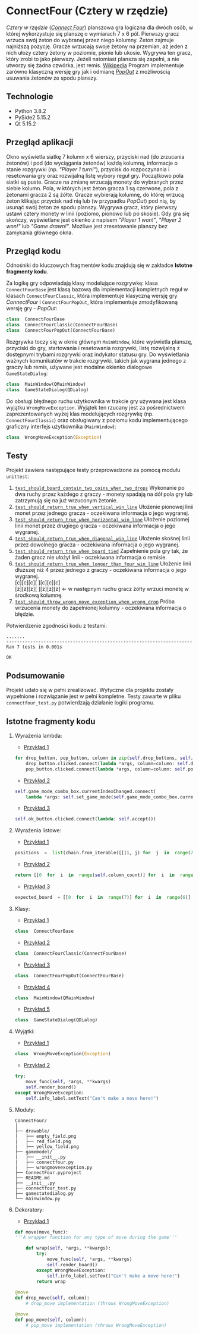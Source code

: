 
  
# ConnectFour (Cztery w rzędzie)
*Cztery w rzędzie* ([*Connect Four*](https://en.wikipedia.org/wiki/Connect_Four)) planszowa gra logiczna dla dwóch osób, w której wykorzystuje się planszę o wymiarach 7 x 6 pól. Pierwszy gracz wrzuca swój żeton do wybranej przez niego kolumny. Żeton zajmuje najniższą pozycję. Gracze wrzucają swoje żetony na przemian, aż jeden z nich ułoży cztery żetony w poziomie, pionie lub ukosie. Wygrywa ten gracz, który zrobi to jako pierwszy. Jeżeli natomiast plansza się zapełni, a nie utworzy się żadna czwórka, jest remis. [Wikipedia](https://pl.wikipedia.org/wiki/Czw%C3%B3rki)
Program implementuje zarówno klasyczną wersję gry jak i odmianę [*PopOut*](https://en.wikipedia.org/wiki/Connect_Four#PopOut) z możliwością usuwania żetonów ze spodu planszy.

## Technologie
- Python 3.8.2
- PySide2 5.15.2
- Qt 5.15.2

## Przegląd aplikacji
Okno wyświetla siatkę 7 kolumn x 6 wierszy, przyciski nad (do zrzucania żetonów) i pod (do wyciągania żetonów) każdą kolumną, informacje o stanie rozgrywki (np. *"Player 1 turn!"*), przycisk do rozpoczynania i resetowania gry oraz rozwijalną listę wybory reguł gry. Początkowo pola siatki są puste. Gracze na zmianę wrzucają monety do wybranych przez siebie kolumn. Pola, w których jest żeton gracza 1 są czerwone, pola z żetonami gracza 2 są żółte. Gracze wybierają kolumnę, do której wrzucą żeton klikając przycisk nad nią lub (w przypadku *PopOut*) pod nią, by usunąć swój żeton ze spodu planszy. Wygrywa gracz, który pierwszy ustawi cztery monety w linii (poziomo, pionowo lub po skosie). Gdy gra się skończy, wyświetlane jest okienko z napisem *"Player 1 won!"*, *"Player 2 won!"* lub *"Game drawn!"*. Możliwe jest zresetowanie planszy bez zamykania głównego okna.

## Przegląd kodu
Odnośniki do kluczowych fragmentów kodu znajdują się w zakładce **Istotne fragmenty kodu**.

Za logikę gry odpowiadają klasy modelujące rozgrywkę: klasa `ConnectFourBase` jest klasą bazową dla implementacji kompletnych reguł w klasach `ConnectFourClassic`, która implementuje klasyczną wersję gry *ConnectFour* i `ConnectFourPopOut`, która implementuje zmodyfikowaną wersję gry - *PopOut*:
```python
class  ConnectFourBase
class  ConnectFourClassic(ConnectFourBase)
class  ConnectFourPopOut(ConnectFourBase)
```
Rozgrywka toczy się w oknie głównym `MainWindow`, które wyświetla planszę, przyciski do gry, startowania i resetowania rozgrywki, listę rozwijalną z dostępnymi trybami rozgrywki oraz indykator statusu gry. Do wyświetlania ważnych komunikatów w trakcie rozgrywki, takich jak wygrana jednego z graczy lub remis, używane jest modalne okienko dialogowe `GameStateDialog`:
```python
class  MainWindow(QMainWindow)
class  GameStateDialog(QDialog)
```
Do obsługi błędnego ruchu użytkownika w trakcie gry używana jest klasa wyjątku `WrongMoveException`. Wyjątek ten rzucany jest za pośrednictwem zaprezentowanych wyżej klas modelujących rozgrywkę (np. `ConnectFourClassic`) oraz obsługiwany z poziomu kodu implementującego graficzny interfejs użytkownika (`MainWindow`):
```python
class  WrongMoveException(Exception)
```

## Testy
Projekt zawiera następujące testy przeprowadzone za pomocą modułu `unittest`: 
1. [`test_should_board_contain_two_coins_when_two_drops`](https://github.com/sweakpl/connect-four/blob/de737968b24ac09b4d6daff6a0fa6d9a5919ddfa/connectfour_test.py#L13-L25) Wykonanie po dwa ruchy przez każdego z graczy - monety spadają na dół pola 
    gry lub zatrzymują się na już wrzuconym żetonie.
2. [`test_should_return_true_when_vertical_win_line`](https://github.com/sweakpl/connect-four/blob/de737968b24ac09b4d6daff6a0fa6d9a5919ddfa/connectfour_test.py#L27-L41) Ułożenie pionowej linii monet przez jednego gracza - oczekiwana informacja o 
    jego wygranej.
3. [`test_should_return_true_when_horizontal_win_line`](https://github.com/sweakpl/connect-four/blob/de737968b24ac09b4d6daff6a0fa6d9a5919ddfa/connectfour_test.py#L43-L57) Ułożenie poziomej linii monet przez drugiego gracza - oczekiwana informacja o 
    jego wygranej.
4. [`test_should_return_true_when_diagonal_win_line`](https://github.com/sweakpl/connect-four/blob/de737968b24ac09b4d6daff6a0fa6d9a5919ddfa/connectfour_test.py#L59-L73) Ułożenie skośnej linii przez dowolnego gracza - oczekiwana informacja o
    jego wygranej.
5. [`test_should_return_true_when_board_tied`](https://github.com/sweakpl/connect-four/blob/de737968b24ac09b4d6daff6a0fa6d9a5919ddfa/connectfour_test.py#L75-L88) Zapełnienie pola gry tak, że żaden gracz nie ułożył linii - oczekiwana informacja 
    o remisie.
6. [`test_should_return_true_when_longer_than_four_win_line`](https://github.com/sweakpl/connect-four/blob/de737968b24ac09b4d6daff6a0fa6d9a5919ddfa/connectfour_test.py#L90-L104) Ułożenie linii dłuższej niż 4 przez jednego z graczy - oczekiwana informacja o jego wygranej.  
    [c][c][c][ ][c][c][c]  
    [ż][ż][ż][ ][ż][ż][ż] <- w następnym ruchu gracz żółty wrzuci monetę w
    środkową kolumnę.
7. [`test_should_throw_wrong_move_exception_when_wrong_drop`](https://github.com/sweakpl/connect-four/blob/de737968b24ac09b4d6daff6a0fa6d9a5919ddfa/connectfour_test.py#L106-L118) Próba wrzucenia monety do zapełnionej kolumny - oczekiwana informacja o błędzie.

Potwierdzenie zgodności kodu z testami:
```
.......
----------------------------------------------------------------------
Ran 7 tests in 0.001s

OK
```

## Podsumowanie
Projekt udało się w pełni zrealizować. Wytyczne dla projektu zostały wypełnione i rozwiązanie jest w pełni kompletne. Testy zawarte w pliku `connectfour_test.py` potwierdzają działanie logiki programu.
  
## Istotne fragmenty kodu
1. Wyrażenia lambda: 
	- [Przykład 1](https://github.com/sweakpl/connect-four/blob/c48716e2000b34ad9ae50820b29df5f9f5f49089/mainwindow.py#L143-L146)
	```python
	for drop_button, pop_button, column in zip(self.drop_buttons, self.pop_buttons, range(7)):
		drop_button.clicked.connect(lambda *args, column=column: self.drop_move(column))
		pop_button.clicked.connect(lambda *args, column=column: self.pop_move(column))
	```
	- [Przykład 2](https://github.com/sweakpl/connect-four/blob/1a4def3bf4797e94898122369af0888934c04cf7/mainwindow.py#L78-L79)
	```python
	self.game_mode_combo_box.currentIndexChanged.connect(
		lambda *args: self.set_game_mode(self.game_mode_combo_box.currentText()))
	```
	- [Przykład 3](https://github.com/sweakpl/connect-four/blob/1a4def3bf4797e94898122369af0888934c04cf7/gamestatedialog.py#L41)
	
	```python
	self.ok_button.clicked.connect(lambda: self.accept())
	```
2. Wyrażenia listowe:
	- [Przykład 1](https://github.com/sweakpl/connect-four/blob/1a4def3bf4797e94898122369af0888934c04cf7/mainwindow.py#L123)
	```python
	positions  =  list(chain.from_iterable([[(i, j) for  j  in  range(7)] for  i  in  range(6)]))
	```
	- [Przykład 2](https://github.com/sweakpl/connect-four/blob/1a4def3bf4797e94898122369af0888934c04cf7/gamemodel/connectfour.py#L16)
	```python
	return [[0  for  i  in  range(self.column_count)] for  i  in  range(self.row_count)]
	```
	- [Przykład 3](https://github.com/sweakpl/connect-four/blob/1a4def3bf4797e94898122369af0888934c04cf7/connectfour_test.py#L20)
	```python
	expected_board  = [[0  for  i  in  range(7)] for  i  in  range(6)]
	```
3. Klasy:
	- [Przykład 1](https://github.com/sweakpl/connect-four/blob/1a4def3bf4797e94898122369af0888934c04cf7/gamemodel/connectfour.py#L6-L46)
	```python
	class  ConnectFourBase
	```
	- [Przykład 2](https://github.com/sweakpl/connect-four/blob/1a4def3bf4797e94898122369af0888934c04cf7/gamemodel/connectfour.py#L49-L105)
	```python
	class  ConnectFourClassic(ConnectFourBase)
	```
	- [Przykład 3](https://github.com/sweakpl/connect-four/blob/1a4def3bf4797e94898122369af0888934c04cf7/gamemodel/connectfour.py#L108-L177)
	```python
	class  ConnectFourPopOut(ConnectFourBase)
	```
	- [Przykład 4](https://github.com/sweakpl/connect-four/blob/1a4def3bf4797e94898122369af0888934c04cf7/mainwindow.py#L12-L220)
	```python
	class  MainWindow(QMainWindow)
	```
	- [Przykład 5](https://github.com/sweakpl/connect-four/blob/1a4def3bf4797e94898122369af0888934c04cf7/gamestatedialog.py#L8-L42)
	```python
	class  GameStateDialog(QDialog)
	```
4. Wyjątki:
	- [Przykład 1](https://github.com/sweakpl/connect-four/blob/1a4def3bf4797e94898122369af0888934c04cf7/gamemodel/wrongmoveexception.py#L3-L10)
	```python
	class  WrongMoveException(Exception)
	```
	- [Przykład 2](https://github.com/sweakpl/connect-four/blob/1a4def3bf4797e94898122369af0888934c04cf7/mainwindow.py#L179-L183)
	```python
	try:
		move_func(self, *args, **kwargs)
		self.render_board()
	except WrongMoveException:
		self.info_label.setText("Can't make a move here!")
	```
5. Moduły:
	```
	ConnectFour/
	│
	├── drawable/
	|	├── empty_field.png
	|	├── red_field.png
	|	├── yellow_field.png
	├── gamemodel/
	|	├── __init__.py
	|	├── connectfour.py
	|	├── wrongmoveexception.py
	├── ConnectFour.pyproject
	├── README.md
	├── __init__.py
	├── connectfour_test.py
	├── gamestatedialog.py
	└── mainwindow.py
	```
	
6. Dekoratory:
	- [Przykład 1](https://github.com/sweakpl/connect-four/blob/1a4def3bf4797e94898122369af0888934c04cf7/mainwindow.py#L175-L184)
	```python
	def move(move_func):
	'''A wrapper function for any type of move during the game'''
	
		def wrap(self, *args, **kwargs):
			try:
				move_func(self, *args, **kwargs)
				self.render_board()
			except WrongMoveException:
				self.info_label.setText("Can't make a move here!")
			return wrap
			
	@move
	def drop_move(self, column):
		# drop_move implementation (throws WrongMoveException)

	@move
	def pop_move(self, column):
		# pop_move implementation (throws WrongMoveException)
	```